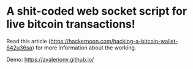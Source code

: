 # A shit-coded web socket script for live bitcoin transactions!

Read this article (https://hackernoon.com/hacking-a-bitcoin-wallet-642u36sa) for more information about the working.

Demo: https://avalerionv.github.io/
